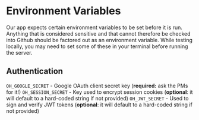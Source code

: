# Environment Variables
Our app expects certain environment variables to be set before it is run. Anything that is considered sensitive and that cannot therefore be checked into Github should be factored out as an environment variable. While testing locally, you may need to set some of these in your terminal before running the server. 

## Authentication

`OH_GOOGLE_SECRET` - Google OAuth client secret key (**required:** ask the PMs for it!)
`OH_SESSION_SECRET` - Key used to encrypt session cookies (**optional**: it will default to a hard-coded string if not provided)
`OH_JWT_SECRET` - Used to sign and verify JWT tokens (**optional**: it will default to a hard-coded string if not provided)